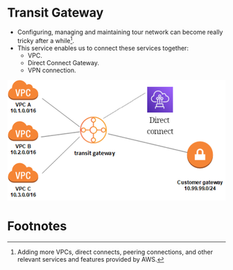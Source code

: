 # Transit Gateway

- Configuring, managing and maintaining tour network can become really tricky after a while[^1].
- This service enables us to connect these services together:
  - VPC.
  - Direct Connect Gateway.
  - VPN connection.

![Transit Gateway](./transit-gateway.png)

# Footnotes

[^1]: Adding more VPCs, direct connects, peering connections, and other relevant services and features provided by AWS.
